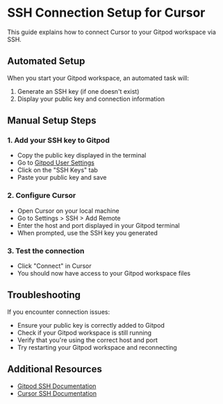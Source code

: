 
# SSH Connection Setup for Cursor

This guide explains how to connect Cursor to your Gitpod workspace via SSH.

## Automated Setup

When you start your Gitpod workspace, an automated task will:
1. Generate an SSH key (if one doesn't exist)
2. Display your public key and connection information

## Manual Setup Steps

### 1. Add your SSH key to Gitpod

- Copy the public key displayed in the terminal
- Go to [Gitpod User Settings](https://gitpod.io/user/settings)
- Click on the "SSH Keys" tab
- Paste your public key and save

### 2. Configure Cursor

- Open Cursor on your local machine
- Go to Settings > SSH > Add Remote
- Enter the host and port displayed in your Gitpod terminal
- When prompted, use the SSH key you generated

### 3. Test the connection

- Click "Connect" in Cursor
- You should now have access to your Gitpod workspace files

## Troubleshooting

If you encounter connection issues:
- Ensure your public key is correctly added to Gitpod
- Check if your Gitpod workspace is still running
- Verify that you're using the correct host and port
- Try restarting your Gitpod workspace and reconnecting

## Additional Resources

- [Gitpod SSH Documentation](https://www.gitpod.io/docs/configure/ssh)
- [Cursor SSH Documentation](https://cursor.sh/docs/ssh)

